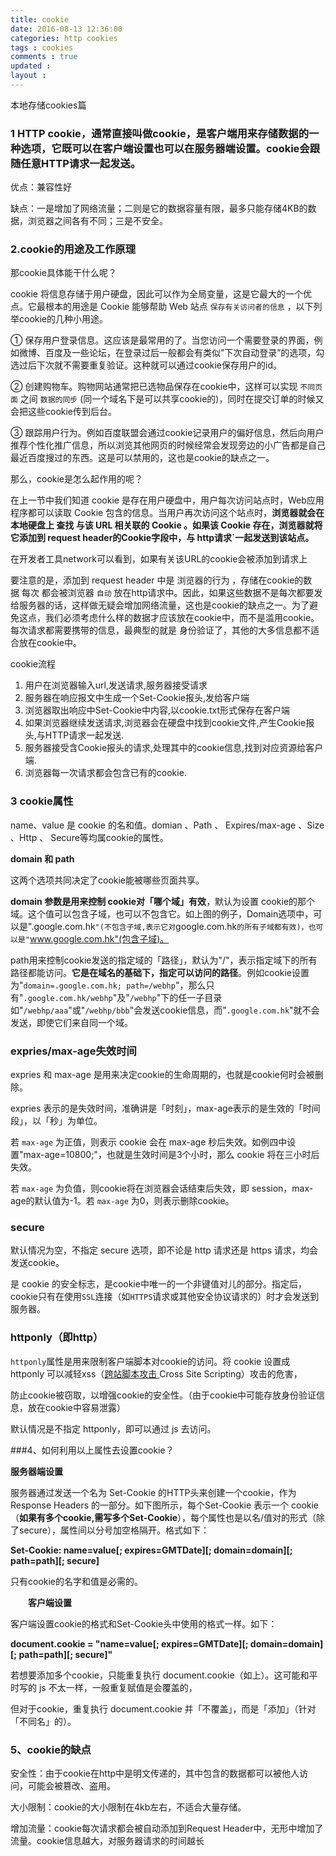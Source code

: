 ```yaml
---
title: cookie
date: 2016-08-13 12:36:00
categories: http cookies
tags : cookies
comments : true 
updated : 
layout : 
---
```


本地存储cookies篇

### 1 HTTP cookie，通常直接叫做cookie，是客户端用来存储数据的一种选项，它既可以在客户端设置也可以在服务器端设置。cookie会跟随任意HTTP请求一起发送。

优点：兼容性好

缺点：一是增加了网络流量；二则是它的数据容量有限，最多只能存储4KB的数据，浏览器之间各有不同；三是不安全。

### 2.cookie的用途及工作原理

那cookie具体能干什么呢？

cookie 将信息存储于用户硬盘，因此可以作为全局变量，这是它最大的一个优点。它最根本的用途是 Cookie 能够帮助 Web 站点 `保存有关访问者的信息` ，以下列举cookie的几种小用途。

① 保存用户登录信息。这应该是最常用的了。当您访问一个需要登录的界面，例如微博、百度及一些论坛，在登录过后一般都会有类似”下次自动登录”的选项，勾选过后下次就不需要重复验证。这种就可以通过cookie保存用户的id。

② 创建购物车。购物网站通常把已选物品保存在cookie中，这样可以实现 `不同页面` 之间 `数据的同步` (同一个域名下是可以共享cookie的)，同时在提交订单的时候又会把这些cookie传到后台。

③ 跟踪用户行为。例如百度联盟会通过cookie记录用户的偏好信息，然后向用户推荐个性化推广信息，所以浏览其他网页的时候经常会发现旁边的小广告都是自己最近百度搜过的东西。这是可以禁用的，这也是cookie的缺点之一。

那么，cookie是怎么起作用的呢？

在上一节中我们知道 cookie 是存在用户硬盘中，用户每次访问站点时，Web应用程序都可以读取 Cookie 包含的信息。当用户再次访问这个站点时，**浏览器就会在本地硬盘上 查找 与该 URL 相关联的 Cookie 。如果该 Cookie 存在，浏览器就将它添加到 request header的Cookie字段中，与 http请求`一起发送到该站点。**

在开发者工具network可以看到，如果有关该URL的cookie会被添加到请求上

要注意的是，添加到 request header 中是 浏览器的行为 ，存储在cookie的数据 每次 都会被浏览器 `自动` 放在http请求中。因此，如果这些数据不是每次都要发给服务器的话，这样做无疑会增加网络流量，这也是cookie的缺点之一。为了避免这点，我们必须考虑什么样的数据才应该放在cookie中，而不是滥用cookie。每次请求都需要携带的信息，最典型的就是 身份验证了，其他的大多信息都不适合放在cookie中。

cookie流程

1. 用户在浏览器输入url,发送请求,服务器接受请求
2. 服务器在响应报文中生成一个Set-Cookie报头,发给客户端
3. 浏览器取出响应中Set-Cookie中内容,以cookie.txt形式保存在客户端
4. 如果浏览器继续发送请求,浏览器会在硬盘中找到cookie文件,产生Cookie报头,与HTTP请求一起发送.
5. 服务器接受含Cookie报头的请求,处理其中的cookie信息,找到对应资源给客户端.
6. 浏览器每一次请求都会包含已有的cookie.

### 3 cookie属性

name、value 是 cookie 的名和值。domian 、Path 、 Expires/max-age 、Size 、Http 、 Secure等均属cookie的属性。

**domain 和 path**

这两个选项共同决定了cookie能被哪些页面共享。

**domain 参数是用来控制 cookie对「哪个域」有效**，默认为设置 cookie的那个域。这个值可以包含子域，也可以不包含它。如上图的例子，Domain选项中，可以是".google.com.hk`"(不包含子域,表示它对`google.com.hk`的所有子域都有效)，也可以是"`www.google.com.hk"(包含子域)。

path用来控制cookie发送的指定域的「路径」，默认为"/"，表示指定域下的所有路径都能访问。**它是在域名的基础下，指定可以访问的路径**。例如cookie设置为"`domain=.google.com.hk; path=/webhp`"，那么只有"`.google.com.hk/webhp`"及"`/webhp`"下的任一子目录如"`/webhp/aaa`"或"`/webhp/bbb`"会发送cookie信息，而"`.google.com.hk`"就不会发送，即使它们来自同一个域。

### expries/max-age失效时间

expries 和 max-age 是用来决定cookie的生命周期的，也就是cookie何时会被删除。

expries 表示的是失效时间，准确讲是「时刻」，max-age表示的是生效的「时间段」，以「秒」为单位。

若 `max-age` 为正值，则表示 cookie 会在 max-age 秒后失效。如例四中设置"max-age=10800;"，也就是生效时间是3个小时，那么 cookie 将在三小时后失效。

若 `max-age` 为负值，则cookie将在浏览器会话结束后失效，即 session，max-age的默认值为-1。若 `max-age` 为0，则表示删除cookie。

### secure

默认情况为空，不指定 secure 选项，即不论是 http 请求还是 https 请求，均会发送cookie。

是 cookie 的安全标志，是cookie中唯一的一个非键值对儿的部分。指定后，cookie只有在使用`SSL`连接（如`HTTPS`请求或其他安全协议请求的）时才会发送到服务器。

### httponly（即http）

`httponly`属性是用来限制客户端脚本对cookie的访问。将 cookie 设置成 httponly 可以减轻xss（[跨站脚本攻击 ](http://baike.baidu.com/view/2633667.htm)Cross Site Scripting）攻击的危害，

防止cookie被窃取，以增强cookie的安全性。（由于cookie中可能存放身份验证信息，放在cookie中容易泄露）

默认情况是不指定 httponly，即可以通过 js 去访问。

###4、如何利用以上属性去设置cookie？

**服务器端设置**

服务器通过发送一个名为 Set-Cookie 的HTTP头来创建一个cookie，作为 Response Headers 的一部分。如下图所示，每个Set-Cookie 表示一个 cookie（**如果有多个cookie,需写多个Set-Cookie**），每个属性也是以名/值对的形式（除了secure），属性间以分号加空格隔开。格式如下：

**Set-Cookie: name=value[; expires=GMTDate][; domain=domain][; path=path][; secure]**

只有cookie的名字和值是必需的。

　　**客户端设置**

客户端设置cookie的格式和Set-Cookie头中使用的格式一样。如下：

**document.cookie = "name=value[; expires=GMTDate][; domain=domain][; path=path][; secure]"**

若想要添加多个cookie，只能重复执行 document.cookie（如上）。这可能和平时写的 js 不太一样，一般重复赋值是会覆盖的，

但对于cookie，重复执行 document.cookie 并「不覆盖」，而是「添加」（针对「不同名」的）。

### 5、cookie的缺点

安全性：由于cookie在http中是明文传递的，其中包含的数据都可以被他人访问，可能会被篡改、盗用。

大小限制：cookie的大小限制在4kb左右，不适合大量存储。

增加流量：cookie每次请求都会被自动添加到Request Header中，无形中增加了流量。cookie信息越大，对服务器请求的时间越长

